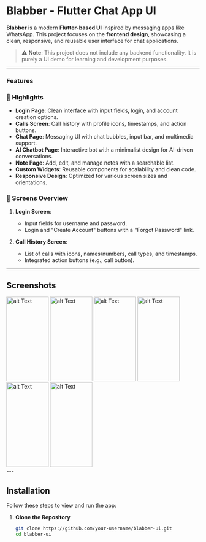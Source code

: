 # Blabber - Flutter Chat App UI  

**Blabber** is a modern **Flutter-based UI** inspired by messaging apps like WhatsApp. This project focuses on the **frontend design**, showcasing a clean, responsive, and reusable user interface for chat applications.  

> ⚠️ **Note**: This project does not include any backend functionality. It is purely a UI demo for learning and development purposes.  

---

### Features  

### 🌟 Highlights  

- **Login Page**: Clean interface with input fields, login, and account creation options.  
- **Calls Screen**: Call history with profile icons, timestamps, and action buttons.  
- **Chat Page**: Messaging UI with chat bubbles, input bar, and multimedia support.  
- **AI Chatbot Page**: Interactive bot with a minimalist design for AI-driven conversations.  
- **Note Page**: Add, edit, and manage notes with a searchable list.  
- **Custom Widgets**: Reusable components for scalability and clean code.  
- **Responsive Design**: Optimized for various screen sizes and orientations.  


### 📱 Screens Overview  
1. **Login Screen**:  
   - Input fields for username and password.  
   - Login and "Create Account" buttons with a "Forgot Password" link.  

2. **Call History Screen**:  
   - List of calls with icons, names/numbers, call types, and timestamps.  
   - Integrated action buttons (e.g., call button).  

---

## Screenshots  
<div>
<img src="https://github.com/user-attachments/assets/9dad4152-28aa-4193-8773-f8cf98a23454" alt="alt Text" width="110" height="220">

<img src="https://github.com/user-attachments/assets/97486cea-2b75-44f1-a199-a84e3742ff59" alt="alt Text" width="110" height="220">

<img src="https://github.com/user-attachments/assets/6b9a4129-1b5c-48e6-8cff-0c692507d133" alt="alt Text" width="110" height="220">

<img src="https://github.com/user-attachments/assets/6518adff-628f-4647-b403-e766581e0905" alt="alt Text" width="110" height="220">

<img src="https://github.com/user-attachments/assets/ffcda34c-c8ee-4e97-9796-168a86b84722" alt="alt Text" width="110" height="220"> 

<img src="https://github.com/user-attachments/assets/62feb662-939f-4f43-a71b-315c97224e35" alt="alt Text" width="110" height="220">
</div>
---

## Installation  

Follow these steps to view and run the app:  

1. **Clone the Repository**  
   ```bash
   git clone https://github.com/your-username/blabber-ui.git
   cd blabber-ui


